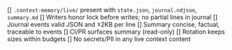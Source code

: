 [] `.context-memory/live/` present with `state.json`, `journal.ndjson`, `summary.md`
[] Writers honor lock before writes; no partial lines in journal
[] Journal events valid JSON and ≤2KB per line
[] Summary concise, factual, traceable to events
[] CI/PR surfaces summary (read-only)
[] Rotation keeps sizes within budgets
[] No secrets/PII in any live context content

